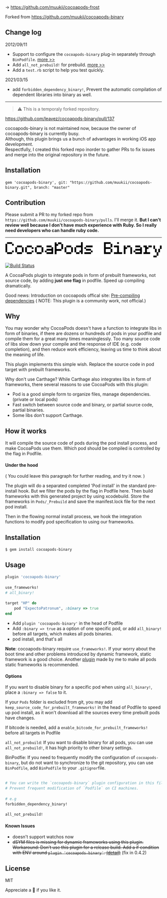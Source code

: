 -> https://github.com/muukii/cocoapods-frost

Forked from https://github.com/muukii/cocoapods-binary

## Change log


2012/09/11
* Support to configure the `cocoapods-binary` plug-in separately through `BinPodfile`. [more >>](#BinPodfile)
* Add `all_not_prebuild!` for prebuild. [more >>](#all_not_probuild)
* Add a `test.rb` script to help you test quickly.

2021/03/15
* add `forbidden_dependency_binary!`, Prevent the automatic compilation of dependent libraries into binary as well.

---

> ⚠️ This is a temporaly forked repository.  

https://github.com/leavez/cocoapods-binary/pull/137

cocoapods-binary is not maintained now, because the owner of cocoapods-binary is currently busy.  
Although, this plugin brings us a bunch of advantages in working iOS app development.  
Respectfully, I created this forked repo inorder to gather PRs to fix issues and merge into the original repository in the future.

## Installation

```
gem 'cocoapods-binary', git: "https://github.com/muukii/cocoapods-binary.git", branch: "master"
```

## Contribution

Please submit a PR to my forked repo from `https://github.com/muukii/cocoapods-binary/pulls`.
I'll merge it. 
**But I can't review well because I don't have much experience with Ruby. So I really need developers who can handle ruby code.**

---

<p align="center"><img src="/test/logo.png" width="622"></p>

[![Build Status](https://travis-ci.org/leavez/cocoapods-binary.svg?branch=master)](https://travis-ci.org/leavez/cocoapods-binary)

A CocoaPods plugin to integrate pods in form of prebuilt frameworks, not source code, by adding **just one flag** in podfile. Speed up compiling dramatically.

Good news: Introduction on cocoapods offical site: [Pre-compiling dependencies](http://guides.cocoapods.org/plugins/pre-compiling-dependencies.html) ( NOTE: This plugin is a community work, not official.)


## Why

You may wonder why CocoaPods doesn't have a function to integrate libs in form of binaries, if there are dozens or hundreds of pods in your podfile and compile them for a great many times meaninglessly. Too many source code of libs slow down your compile and the response of IDE (e.g. code completion), and then reduce work efficiency, leaving us time to think about the meaning of life.

This plugin implements this simple wish. Replace the source code in pod target with prebuilt frameworks.

Why don't use Carthage? While Carthage also integrates libs in form of frameworks, there several reasons to use CocoaPods with this plugin:

- Pod is a good simple form to organize files, manage dependencies. (private or local pods)
- Fast switch between source code and binary, or partial source code, partial binaries.
- Some libs don't support Carthage.

## How it works

It will compile the source code of pods during the pod install process, and make CocoaPods use them. Which pod should be compiled is controlled by the flag in Podfile.

#### Under the hood

( You could leave this paragraph for further reading, and try it now. )

The plugin will do a separated completed 'Pod install' in the standard pre-install hook. But we filter the pods by the flag in Podfile here. Then build frameworks with this generated project by using xcodebuild. Store the frameworks in `Pods/_Prebuild` and save the manifest.lock file for the next pod install.

Then in the flowing normal install process, we hook the integration functions to modify pod specification to using our frameworks.

## Installation

    $ gem install cocoapods-binary

## Usage

``` ruby
plugin 'cocoapods-binary'

use_frameworks!
# all_binary!

target "HP" do
    pod "ExpectoPatronum", :binary => true
end
```

- Add `plugin 'cocoapods-binary'` in the head of Podfile 
- Add `:binary => true` as a option of one specific pod, or add `all_binary!` before all targets, which makes all pods binaries.
- pod install, and that's all

**Note**: cocoapods-binary require `use_frameworks!`. If your worry about the boot time and other problems introduced by dynamic framework, static framework is a good choice. Another [plugin](https://github.com/leavez/cocoapods-static-swift-framework) made by me to make all pods static frameworks is recommended.

#### Options

If you want to disable binary for a specific pod when using `all_binary!`, place a `:binary => false` to it.

If your `Pods` folder is excluded from git, you may add `keep_source_code_for_prebuilt_frameworks!` in the head of Podfile to speed up pod install, as it won't download all the sources every time prebuilt pods have changes.

If bitcode is needed, add a `enable_bitcode_for_prebuilt_frameworks!` before all targets in Podfile

<span id='all_not_probuild'>`all_not_probuild`: </span>If you want to disable binary for all pods, you can use `all_not_prebuild!`, it has high priority to other binary settings.

<span id="BinPodfile">BinPodfie: </span>If you need to frequently modify the configuration of `cocoapods-binary`, but do not want to synchronize to the git repository, you can use `BinPodfile`, add `BinPodfile` to your `.gitignor`file.

```ruby

# You can write the `cocoapods-binary` plugin configuration in this file.
# Prevent frequent modification of `Podfile` on CI machines.

# e.g
forbidden_dependency_binary!

all_not_prebuild!
```
#### Known Issues

- doesn't support watchos now
- ~~dSYM files is missing for dynamic frameworks using this plugin. Workaround: Don't use this plugin for a release build. Add a if condition with ENV around `plugin 'cocoapods-binary'`. [(detail)](https://github.com/leavez/cocoapods-binary/issues/44)~~ (fix in 0.4.2)

## License

MIT

Appreciate a 🌟 if you like it. 


